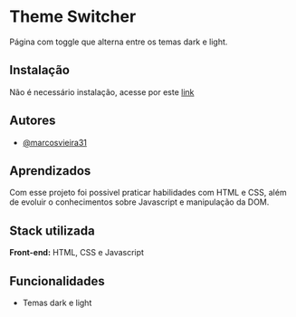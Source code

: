 
# Theme Switcher

Página com toggle que alterna entre os temas dark e light.

## Instalação

Não é necessário instalação, acesse por este [link](https://marcosvieira31.github.io/theme-switcher/)
## Autores

- [@marcosvieira31](https://www.github.com/marcosvieira31)


## Aprendizados

Com esse projeto foi possivel praticar habilidades com HTML e CSS, além de evoluir o conhecimentos sobre Javascript e manipulação da DOM.
## Stack utilizada

**Front-end:** HTML, CSS e Javascript


## Funcionalidades

- Temas dark e light

